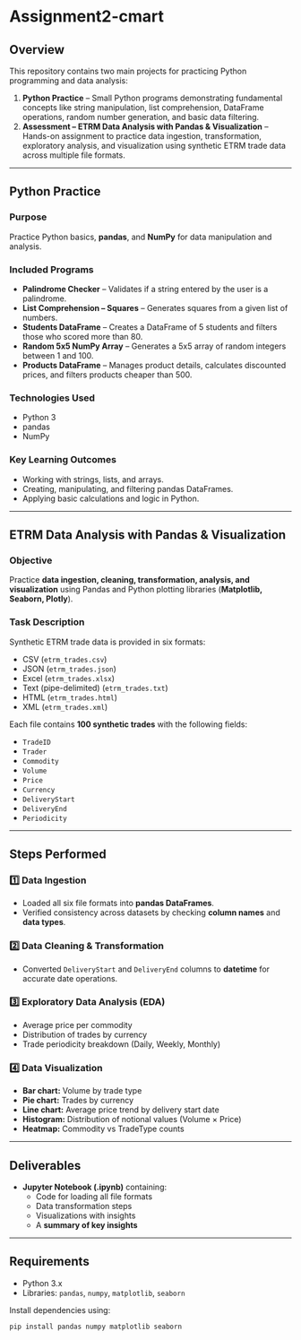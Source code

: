 # Assignment2-cmart

## Overview
This repository contains two main projects for practicing Python programming and data analysis:

1. **Python Practice** – Small Python programs demonstrating fundamental concepts like string manipulation, list comprehension, DataFrame operations, random number generation, and basic data filtering.  
2. **Assessment – ETRM Data Analysis with Pandas & Visualization** – Hands-on assignment to practice data ingestion, transformation, exploratory analysis, and visualization using synthetic ETRM trade data across multiple file formats.

---

## Python Practice

### Purpose
Practice Python basics, **pandas**, and **NumPy** for data manipulation and analysis.

### Included Programs
- **Palindrome Checker** – Validates if a string entered by the user is a palindrome.  
- **List Comprehension – Squares** – Generates squares from a given list of numbers.  
- **Students DataFrame** – Creates a DataFrame of 5 students and filters those who scored more than 80.  
- **Random 5x5 NumPy Array** – Generates a 5x5 array of random integers between 1 and 100.  
- **Products DataFrame** – Manages product details, calculates discounted prices, and filters products cheaper than 500.  

### Technologies Used
- Python 3  
- pandas  
- NumPy  

### Key Learning Outcomes
- Working with strings, lists, and arrays.  
- Creating, manipulating, and filtering pandas DataFrames.  
- Applying basic calculations and logic in Python.  

---

## ETRM Data Analysis with Pandas & Visualization

### Objective
Practice **data ingestion, cleaning, transformation, analysis, and visualization** using Pandas and Python plotting libraries (**Matplotlib, Seaborn, Plotly**).

### Task Description
Synthetic ETRM trade data is provided in six formats:
- CSV (`etrm_trades.csv`)  
- JSON (`etrm_trades.json`)  
- Excel (`etrm_trades.xlsx`)  
- Text (pipe-delimited) (`etrm_trades.txt`)  
- HTML (`etrm_trades.html`)  
- XML (`etrm_trades.xml`)  

Each file contains **100 synthetic trades** with the following fields:
- `TradeID`  
- `Trader`  
- `Commodity`  
- `Volume`  
- `Price`  
- `Currency`  
- `DeliveryStart`  
- `DeliveryEnd`  
- `Periodicity`  

---

## Steps Performed

### 1️⃣ Data Ingestion
- Loaded all six file formats into **pandas DataFrames**.  
- Verified consistency across datasets by checking **column names** and **data types**.  

### 2️⃣ Data Cleaning & Transformation
- Converted `DeliveryStart` and `DeliveryEnd` columns to **datetime** for accurate date operations.  

### 3️⃣ Exploratory Data Analysis (EDA)
- Average price per commodity  
- Distribution of trades by currency  
- Trade periodicity breakdown (Daily, Weekly, Monthly)  

### 4️⃣ Data Visualization
- **Bar chart:** Volume by trade type  
- **Pie chart:** Trades by currency  
- **Line chart:** Average price trend by delivery start date  
- **Histogram:** Distribution of notional values (Volume × Price)  
- **Heatmap:** Commodity vs TradeType counts  

---

## Deliverables
- **Jupyter Notebook (.ipynb)** containing:  
  - Code for loading all file formats  
  - Data transformation steps  
  - Visualizations with insights  
  - A **summary of key insights**  

---

## Requirements
- Python 3.x  
- Libraries: `pandas`, `numpy`, `matplotlib`, `seaborn` 

Install dependencies using:

```bash
pip install pandas numpy matplotlib seaborn 
